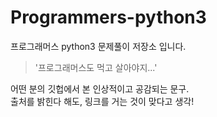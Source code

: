 # Programmers-python3
프로그래머스 python3 문제풀이 저장소 입니다.

> '프로그래머스도 먹고 살아야지...'

어떤 분의 깃헙에서 본 인상적이고 공감되는 문구.  
출처를 밝힌다 해도, 링크를 거는 것이 맞다고 생각!

